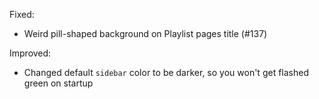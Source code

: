 Fixed:
- Weird pill-shaped background on Playlist pages title (#137)

Improved:
- Changed default `sidebar` color to be darker, so you won't get flashed green on startup